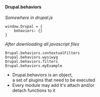 ####  Drupal.behaviors

_Somewhere in drupal.js_
<br>
```
window.Drupal = { 
    behaviors: {}
}
```
_After downloading all javascript files_
```
Drupal.behaviors.contextualFilters
Drupal.behaviors.wysiwyg
Drupal.behaviors.filters
Drupal.behaviors.myExample
```
* Drupal.behaviors is an object, <br>a set of plugins that need to be executed
* Every module may add it's attach and/or<br>detach functions to it